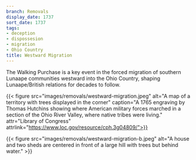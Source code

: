 ```yaml
---
branch: Removals
display_date: 1737
sort_date: 1737
tags:
- deception
- dispossesion
- migration
- Ohio Country
title: Westward Migration
---
```


The Walking Purchase is a key event in the forced migration of southern Lunaape communities westward into the Ohio Country, shaping Lunaape/British relations for decades to follow.


{{< figure src="images/removals/westward-migration.jpeg" alt="A map of a territory with trees displayed in the corner" caption="A 1765 engraving by Thomas Hutchins showing where American military forces marched in a section of the Ohio River Valley, where native tribes were living." attr="Library of Congress" attrlink="https://www.loc.gov/resource/cph.3g04809/">}}

{{< figure src="images/removals/westward-migration-b.jpeg" alt="A house and two sheds are centered in front of a large hill with trees but behind water." >}}
